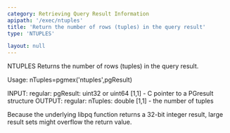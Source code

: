 ```yaml
---
category: Retrieving Query Result Information
apipath: '/exec/ntuples'
title: 'Return the number of rows (tuples) in the query result'
type: 'NTUPLES'

layout: null
---
```


 NTUPLES Returns the number of rows (tuples) in the query result.

 Usage: nTuples=pgmex('ntuples',pgResult)

 INPUT:
   regular:
     pgResult: uint32 or uint64 [1,1] - C pointer to a PGresult structure
 OUTPUT:
   regular:
     nTuples: double [1,1] - the number of tuples

 Because the underlying libpq function returns a 32-bit integer result,
 large result sets might overflow the return value.